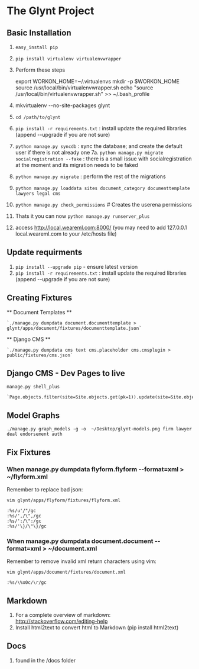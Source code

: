 # The Glynt Project #

## Basic Installation

1. ```easy_install pip```
2. ```pip install virtualenv virtualenvwrapper```
3. Perform these steps

    export WORKON_HOME=~/.virtualenvs
    mkdir -p $WORKON_HOME
    source /usr/local/bin/virtualenvwrapper.sh
    echo "source /usr/local/bin/virtualenvwrapper.sh" >> ~/.bash_profile

4. mkvirtualenv --no-site-packages glynt
5. ```cd /path/to/glynt```
6. ```pip install -r requirements.txt``` : install update the required libraries (append --upgrade if you are not sure)
7. ```python manage.py syncdb``` : sync the database; and create the default user if there is not already one
7a. ```python manage.py migrate socialregistration --fake``` : there is a small issue with socialregistration at the moment and its migration needs to be faked
8. ```python manage.py migrate``` : perform the rest of the migrations
9. ```python manage.py loaddata sites document_category documenttemplate lawyers legal cms```
10. ```python manage.py check_permissions``` # Creates the userena permissions
11. Thats it you can now ```python manage.py runserver_plus```
12. access http://local.weareml.com:8000/ (you may need to add 127.0.0.1 local.weareml.com to your /etc/hosts file)

## Update requirments

1. ```pip install --upgrade pip``` - ensure latest version
2. ```pip install -r requirements.txt``` : install update the required libraries (append --upgrade if you are not sure)


## Creating Fixtures

** Document Templates **

    `./manage.py dumpdata document.documenttemplate > glynt/apps/document/fixtures/documenttemplate.json`

** Django CMS **

    `./manage.py dumpdata cms text cms.placeholder cms.cmsplugin > public/fixtures/cms.json`


## Django CMS - Dev Pages to live ##

```manage.py shell_plus```

    `Page.objects.filter(site=Site.objects.get(pk=1)).update(site=Site.objects.get(pk=3))`

## Model Graphs ##

```./manage.py graph_models -g -o  ~/Desktop/glynt-models.png firm lawyer deal endorsement auth```

## Fix Fixtures

### When manage.py dumpdata flyform.flyform --format=xml > ~/flyform.xml

Remember to replace bad json:

```vim glynt/apps/flyform/fixtures/flyform.xml```

    :%s/u'/"/gc
    :%s/',/\",/gc
    :%s/':/\":/gc
    :%s/'\}/\"\}/gc

### When manage.py dumpdata document.document --format=xml > ~/document.xml

Remember to remove invalid xml return characters using vim:

```vim glynt/apps/document/fixtures/document.xml```

    :%s/\%x0c/\r/gc


## Markdown

1. For a complete overview of markdown: http://stackoverflow.com/editing-help
2. Install html2text to convert html to Markdown (pip install html2text)

## Docs

1. found in the /docs folder
